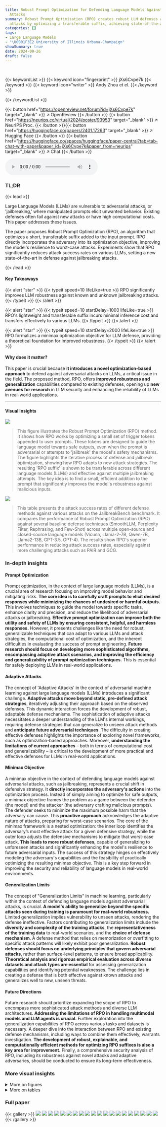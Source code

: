 ```yaml
---
title: Robust Prompt Optimization for Defending Language Models Against Jailbreaking
  Attacks
summary: Robust Prompt Optimization (RPO) creates robust LLM defenses against jailbreaking
  attacks by optimizing a transferable suffix, achieving state-of-the-art robustness.
categories: []
tags:
- Large Language Models
- "\U0001F3E2 University of Illinois Urbana-Champaign"
showSummary: true
date: 2024-09-26
draft: false
---
```


<br>

{{< keywordList >}}
{{< keyword icon="fingerprint" >}} jXs6Cvpe7k {{< /keyword >}}
{{< keyword icon="writer" >}} Andy Zhou et el. {{< /keyword >}}
 
{{< /keywordList >}}

{{< button href="https://openreview.net/forum?id=jXs6Cvpe7k" target="_blank" >}}
↗ OpenReview
{{< /button >}}
{{< button href="https://neurips.cc/virtual/2024/poster/93953" target="_blank" >}}
↗ NeurIPS Proc.
{{< /button >}}{{< button href="https://huggingface.co/papers/2401.17263" target="_blank" >}}
↗ Hugging Face
{{< /button >}}
{{< button href="https://huggingface.co/spaces/huggingface/paper-central?tab=tab-chat-with-paper&paper_id=jXs6Cvpe7k&paper_from=neurips" target="_blank" >}}
↗ Chat
{{< /button >}}



<audio controls>
    <source src="https://ai-paper-reviewer.com/jXs6Cvpe7k/podcast.wav" type="audio/wav">
    Your browser does not support the audio element.
</audio>


### TL;DR


{{< lead >}}

Large Language Models (LLMs) are vulnerable to adversarial attacks, or 'jailbreaking,' where manipulated prompts elicit unwanted behavior. Existing defenses often fail against new attacks or have high computational costs.  This paper addresses these issues.

The paper proposes Robust Prompt Optimization (RPO), an algorithm that optimizes a short, transferable suffix added to the input prompt.  RPO directly incorporates the adversary into its optimization objective, improving the model's resilience to worst-case attacks. Experiments show that RPO significantly reduces attack success rates on various LLMs, setting a new state-of-the-art in defense against jailbreaking attacks.

{{< /lead >}}


#### Key Takeaways

{{< alert "star" >}}
{{< typeit speed=10 lifeLike=true >}} RPO significantly improves LLM robustness against known and unknown jailbreaking attacks. {{< /typeit >}}
{{< /alert >}}

{{< alert "star" >}}
{{< typeit speed=10 startDelay=1000 lifeLike=true >}} RPO's lightweight and transferable suffix incurs minimal inference cost and transfers effectively to various LLMs. {{< /typeit >}}
{{< /alert >}}

{{< alert "star" >}}
{{< typeit speed=10 startDelay=2000 lifeLike=true >}} RPO formalizes a minimax optimization objective for LLM defense, providing a theoretical foundation for improved robustness. {{< /typeit >}}
{{< /alert >}}

#### Why does it matter?
This paper is crucial because **it introduces a novel optimization-based approach** to defend against adversarial attacks on LLMs, a critical issue in the field.  The proposed method, RPO, offers **improved robustness and generalization** capabilities compared to existing defenses, opening up **new avenues for research** in LLM security and enhancing the reliability of LLMs in real-world applications.

------
#### Visual Insights



![](https://ai-paper-reviewer.com/jXs6Cvpe7k/figures_1_1.jpg)

> This figure illustrates the Robust Prompt Optimization (RPO) method.  It shows how RPO works by optimizing a small set of trigger tokens appended to user prompts. These tokens are designed to guide the language model towards safe outputs, even when the prompt is adversarial or attempts to 'jailbreak' the model's safety mechanisms.  The figure highlights the iterative process of defense and jailbreak optimization, showing how RPO adapts to new attack strategies. The resulting 'RPO suffix' is shown to be transferable across different language models (LLMs) and effective against multiple jailbreaking attempts.  The key idea is to find a small, efficient addition to the prompt that significantly improves the model's robustness against malicious inputs.





![](https://ai-paper-reviewer.com/jXs6Cvpe7k/tables_6_1.jpg)

> This table presents the attack success rates of different defense methods against various attacks on the JailbreakBench benchmark.  It compares the performance of Robust Prompt Optimization (RPO) against several baseline defense techniques (SmoothLLM, Perplexity Filter, Rephrasing, and Few-Shot) across multiple open-source and closed-source language models (Vicuna, Llama-2-7B, Qwen-7B, Llama2-13B, GPT-3.5, GPT-4). The results show RPO's superior performance in reducing attack success rates, especially against more challenging attacks such as PAIR and GCG.





### In-depth insights


#### Prompt Optimization
Prompt optimization, in the context of large language models (LLMs), is a crucial area of research focusing on improving model behavior and mitigating risks.  **The core idea is to carefully craft prompts to elicit desired responses while minimizing the chances of undesired or harmful outputs.**  This involves techniques to guide the model towards specific tasks, enhance clarity and precision, and reduce the likelihood of adversarial attacks or jailbreaking. **Effective prompt optimization can improve both the utility and safety of LLMs by ensuring consistent, helpful, and harmless responses.**  However, it presents challenges like the need for robust, generalizable techniques that can adapt to various LLMs and attack strategies, the computational cost of optimization, and the inherent difficulties in evaluating the success of prompt engineering.  **Future research should focus on developing more sophisticated algorithms, encompassing adaptive attack scenarios, and improving the efficiency and generalizability of prompt optimization techniques.**  This is essential for safely deploying LLMs in real-world applications.

#### Adaptive Attacks
The concept of 'Adaptive Attacks' in the context of adversarial machine learning against large language models (LLMs) introduces a significant challenge.  **Adaptive attacks move beyond static, pre-defined attack strategies**, iteratively adjusting their approach based on the observed defenses. This dynamic interaction forces the development of robust, adaptable defense mechanisms. The sophistication of adaptive attacks necessitates a deeper understanding of the LLM's internal workings, requiring defense strategies that can generalize to unseen attack methods and  **anticipate future adversarial techniques**.  The difficulty in creating effective defenses highlights the importance of exploring novel frameworks, such as optimization-based approaches. Moreover, **understanding the limitations of current approaches** – both in terms of computational cost and generalizability – is critical to the development of more practical and effective defenses for LLMs in real-world applications.

#### Minimax Objective
A minimax objective in the context of defending language models against adversarial attacks, such as jailbreaking, represents a crucial shift in defensive strategy.  It **directly incorporates the adversary's actions** into the optimization process. Instead of simply aiming to optimize for safe outputs, a minimax objective frames the problem as a game between the defender (the model) and the attacker (the adversary crafting malicious prompts). The defender seeks to minimize the maximum possible harm that the adversary can cause.  This **proactive approach** acknowledges the adaptive nature of attacks, preparing for worst-case scenarios.  The core of the minimax framework is a nested optimization: the inner loop identifies the adversary’s most effective attack for a given defensive strategy, while the outer loop adjusts the defensive mechanisms to mitigate that worst-case attack. **This leads to more robust defenses**, capable of generalizing to unforeseen attacks and significantly enhancing the model's resilience to future adversarial inputs. The success of this strategy hinges on effectively modeling the adversary's capabilities and the feasibility of practically optimizing the resulting minimax objective.  This is a key step forward in improving the security and reliability of language models in real-world environments.

#### Generalization Limits
The concept of "Generalization Limits" in machine learning, particularly within the context of defending language models against adversarial attacks, is crucial.  **A model's ability to generalize beyond the specific attacks seen during training is paramount for real-world robustness.**  Limited generalization implies vulnerability to unseen attacks, rendering the defense ineffective.  Factors contributing to generalization limits include the **diversity and complexity of the training attacks**, the **representativeness of the training data** to real-world scenarios, and the **choice of defense mechanism**.  A defense method that relies on memorization or overfitting to specific attack patterns will likely exhibit poor generalization.  **Robust defenses should focus on underlying principles that govern adversarial attacks**, rather than surface-level patterns, to ensure broad applicability.  **Theoretical analysis and rigorous empirical evaluation across diverse datasets and attack types are essential** for assessing generalization capabilities and identifying potential weaknesses.  The challenge lies in creating a defense that is both effective against known attacks and generalizes well to new, unseen threats.

#### Future Directions
Future research should prioritize expanding the scope of RPO to encompass more sophisticated attack methods and diverse LLM architectures. **Addressing the limitations of RPO in handling multimodal models and LLM agents is crucial.**  Further exploration into the generalization capabilities of RPO across various tasks and datasets is necessary.  A deeper dive into the interaction between RPO and existing defense mechanisms, including ways to combine them effectively, warrants investigation.  **The development of robust, explainable, and computationally efficient methods for optimizing RPO suffixes is also a key area for improvement.**  Finally, a comprehensive security analysis of RPO, including its robustness against novel attacks and adaptive adversaries, should be conducted to ensure its long-term effectiveness.


### More visual insights

<details>
<summary>More on figures
</summary>


![](https://ai-paper-reviewer.com/jXs6Cvpe7k/figures_16_1.jpg)

> This figure illustrates how Robust Prompt Optimization (RPO) works.  A user provides a potentially harmful prompt (e.g., asking how to spread hate speech).  The prompt is then processed through an ethical gate, which uses RPO's optimized trigger tokens to ensure a safe response.  The figure showcases that even when adversarial attacks (jailbreaks) are attempted, RPO modifies the prompt with a suffix, preventing the LLM from generating harmful output.  The system remains robust to both known and unknown jailbreaks, highlighting the effectiveness and transferability of the RPO approach across various LLMs.


![](https://ai-paper-reviewer.com/jXs6Cvpe7k/figures_21_1.jpg)

> This figure illustrates how Robust Prompt Optimization (RPO) works.  It shows a user providing a prompt that could elicit a harmful response from a language model like GPT-4.  The RPO system intervenes by adding a suffix to the prompt. This suffix is designed to prevent the model from generating unsafe responses, even if the original prompt is modified by an adversary to try to 'jailbreak' it. The optimized suffix is shown to be effective across various language models (LLMs) and different types of attacks.


</details>




<details>
<summary>More on tables
</summary>


![](https://ai-paper-reviewer.com/jXs6Cvpe7k/tables_7_1.jpg)
> This table presents the attack success rate (ASR) of Robust Prompt Optimization (RPO) against six different attacks from the HarmBench dataset. Four of these attacks were unseen during RPO's optimization, evaluating its generalization capabilities. The results demonstrate RPO's effectiveness across various models (including open-source and closed-source), consistently reducing ASR compared to the baseline.

![](https://ai-paper-reviewer.com/jXs6Cvpe7k/tables_8_1.jpg)
> This table presents the attack success rates of different defense methods against jailbreaking attacks on the JailbreakBench benchmark.  It compares the performance of Robust Prompt Optimization (RPO) against several baseline defenses (SmoothLLM, Perplexity Filter, Rephrasing) across various open-source and closed-source LLMs (Vicuna, Llama-2-7B, Qwen-7B, Llama2-13B, GPT-3.5, GPT-4).  The results show RPO's superior performance in reducing the attack success rate across all models tested, highlighting its effectiveness as a defense mechanism against jailbreaking.

![](https://ai-paper-reviewer.com/jXs6Cvpe7k/tables_8_2.jpg)
> This table presents the results of evaluating the performance of language models (LMs) with and without the Robust Prompt Optimization (RPO) technique on two benchmark datasets: MT-Bench and MMLU.  MT-Bench assesses multi-turn interaction capabilities, while MMLU evaluates domain knowledge. The table shows that RPO leads to a small decrease in performance on MT-Bench but has almost no impact on MMLU scores. This suggests that RPO, while enhancing robustness to adversarial attacks, does not significantly hinder the general capabilities of the models.

</details>




### Full paper

{{< gallery >}}
<img src="https://ai-paper-reviewer.com/jXs6Cvpe7k/1.png" class="grid-w50 md:grid-w33 xl:grid-w25" />
<img src="https://ai-paper-reviewer.com/jXs6Cvpe7k/2.png" class="grid-w50 md:grid-w33 xl:grid-w25" />
<img src="https://ai-paper-reviewer.com/jXs6Cvpe7k/3.png" class="grid-w50 md:grid-w33 xl:grid-w25" />
<img src="https://ai-paper-reviewer.com/jXs6Cvpe7k/4.png" class="grid-w50 md:grid-w33 xl:grid-w25" />
<img src="https://ai-paper-reviewer.com/jXs6Cvpe7k/5.png" class="grid-w50 md:grid-w33 xl:grid-w25" />
<img src="https://ai-paper-reviewer.com/jXs6Cvpe7k/6.png" class="grid-w50 md:grid-w33 xl:grid-w25" />
<img src="https://ai-paper-reviewer.com/jXs6Cvpe7k/7.png" class="grid-w50 md:grid-w33 xl:grid-w25" />
<img src="https://ai-paper-reviewer.com/jXs6Cvpe7k/8.png" class="grid-w50 md:grid-w33 xl:grid-w25" />
<img src="https://ai-paper-reviewer.com/jXs6Cvpe7k/9.png" class="grid-w50 md:grid-w33 xl:grid-w25" />
<img src="https://ai-paper-reviewer.com/jXs6Cvpe7k/10.png" class="grid-w50 md:grid-w33 xl:grid-w25" />
<img src="https://ai-paper-reviewer.com/jXs6Cvpe7k/11.png" class="grid-w50 md:grid-w33 xl:grid-w25" />
<img src="https://ai-paper-reviewer.com/jXs6Cvpe7k/12.png" class="grid-w50 md:grid-w33 xl:grid-w25" />
<img src="https://ai-paper-reviewer.com/jXs6Cvpe7k/13.png" class="grid-w50 md:grid-w33 xl:grid-w25" />
<img src="https://ai-paper-reviewer.com/jXs6Cvpe7k/14.png" class="grid-w50 md:grid-w33 xl:grid-w25" />
<img src="https://ai-paper-reviewer.com/jXs6Cvpe7k/15.png" class="grid-w50 md:grid-w33 xl:grid-w25" />
<img src="https://ai-paper-reviewer.com/jXs6Cvpe7k/16.png" class="grid-w50 md:grid-w33 xl:grid-w25" />
<img src="https://ai-paper-reviewer.com/jXs6Cvpe7k/17.png" class="grid-w50 md:grid-w33 xl:grid-w25" />
<img src="https://ai-paper-reviewer.com/jXs6Cvpe7k/18.png" class="grid-w50 md:grid-w33 xl:grid-w25" />
<img src="https://ai-paper-reviewer.com/jXs6Cvpe7k/19.png" class="grid-w50 md:grid-w33 xl:grid-w25" />
<img src="https://ai-paper-reviewer.com/jXs6Cvpe7k/20.png" class="grid-w50 md:grid-w33 xl:grid-w25" />
{{< /gallery >}}